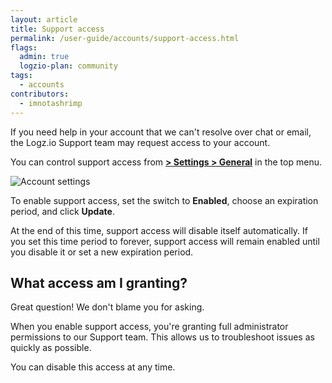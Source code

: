 ```yaml
---
layout: article
title: Support access
permalink: /user-guide/accounts/support-access.html
flags:
  admin: true
  logzio-plan: community
tags:
  - accounts
contributors:
  - imnotashrimp
---
```


If you need help in your account that we can't resolve over chat or email, the Logz.io Support team may request access to your account.

You can control support access from [**<i class="li li-gear"></i> > Settings > General**](https://app.logz.io/#/dashboard/settings/general) in the top menu.

![Account settings](https://dytvr9ot2sszz.cloudfront.net/logz-docs/accounts/general--account-settings.png)

To enable support access, set the switch to **Enabled**, choose an expiration period, and click **Update**.

At the end of this time, support access will disable itself automatically.
If you set this time period to forever, support access will remain enabled until you disable it or set a new expiration period.

## What access am I granting?

Great question!
We don't blame you for asking.

When you enable support access, you're granting full administrator permissions to our Support team.
This allows us to troubleshoot issues as quickly as possible.

You can disable this access at any time.